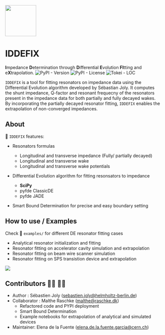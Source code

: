 <img src="https://raw.githubusercontent.com/SebastienJoly/GARFIELD/main/logo.png"  width="100px"/>

# IDDEFIX

**I**mpedance **D**etermination through **D**ifferential **E**volution **FI**tting and e**X**trapolation.
![PyPI - Version](https://img.shields.io/pypi/v/IDDEFIX?style=flat-square&color=green)
![PyPI - License](https://img.shields.io/pypi/l/IDDEFIX?style=flat-square&color=pink)
![Tokei - LOC](https://tokei.rs/b1/github/ImpedanCEI/IDDEFIX?category=code?/style=square&color=green)


`IDDEFIX` is a tool for fitting resonators on impedance data using the Differential Evolution algorithm developed by Sébastian Joly. 
It computes the shunt impedance, Q-factor and resonant frequecny of the resonators present in the impedance data for both partially and fully decayed wakes. By incorporating the partially decayed resonator fitting, `IDDEFIX`  enables the extrapolation of non-converged impedances.


## About

🚀 `IDDEFIX` features:

* Resonators formulas
    * Longitudinal and transverse impedance (Fully/ partially decayed)
    * Longitudinal and transverse wake
    * Longitudinal and transverse wake potentials

* Differential Evolution algorithm for fitting resonsators to impedance
    * **SciPy**
    * pyfde ClassicDE
    * pyfde JADE

* Smart Bound Determination for precise and easy boundary setting

## How to use / Examples

Check :file_folder: `examples/` for different DE resonator fitting cases
* Analytical resonator initialization and fitting
* Resonator fitting on accelerator cavity simulation and extrapolation
* Resonator fitting on beam wire scanner simulation
* Resonator fitting on SPS transistion device and extrapolation




<img src="https://mattermost.web.cern.ch/files/4si7ipbezfyjdmd1zzr567hswh/public?h=2dcugjRruq3p9yEYea-9f1mXPfUbuujKRNh8dTA77a4"/>

## Contributors :woman_technologist: :man_technologist:
* Author : Sébastien Joly (sebastien.joly@helmholtz-berlin.de)
* Collaborator : Malthe Raschke (malthe@raschke.dk)
  * Refactored code and PYPI deployment
  * Smart Bound Determination
  * Example notebooks for extrapolation of analytical and simulated devices
* Maintainer: Elena de la Fuente (elena.de.la.fuente.garcia@cern.ch)
